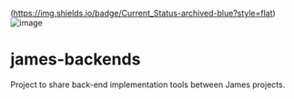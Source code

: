(https://img.shields.io/badge/Current_Status-archived-blue?style=flat)![image](https://user-images.githubusercontent.com/77721557/111802661-891dbc80-88ce-11eb-9550-0df96dc989fd.png)

# james-backends
Project to share back-end implementation tools between James projects.
